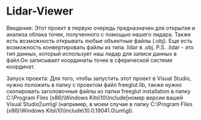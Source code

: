 # Lidar-Viewer
Введение:
Этот проект в первую очередь предназначен для открытия и анализа облака точек, полученного с помощью нашего лидара.
Также есть возможность открывать любые объектные файлы (.obj).
Еще есть возможность конвертировать файлы из типа .lidar в .obj.
P.S. .lidar - это тип данных, который использует наш лидар для записи данных в файл.Он записывает координаты точек в сферической системе координат.

Запуск проекта:
Для того, чтобы запустить этот проект в Visual Studio, нужно положить в папку с проектом файл freeglut.lib, также нужно скопировать заголовочные файлы из папки freeglut installation в папку C:\Program Files (x86)\Windows Kits\10\Include\[номер версии вашей Visual Studio]\um\gl (например, в моем случае в папку C:\Program Files (x86)\Windows Kits\10\Include\10.0.19041.0\um\gl).